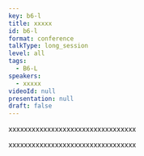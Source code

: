 ```yaml
---
key: b6-l
title: xxxxx
id: b6-l
format: conference
talkType: long_session
level: all
tags:
  - B6-L
speakers:
  - xxxxx
videoId: null
presentation: null
draft: false
---
```

xxxxxxxxxxxxxxxxxxxxxxxxxxxxxxxxx

xxxxxxxxxxxxxxxxxxxxxxxxxxxxxxxxx
